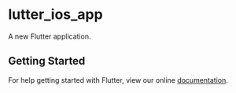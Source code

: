 # lutter_ios_app

A new Flutter application.

## Getting Started

For help getting started with Flutter, view our online
[documentation](https://flutter.io/).

